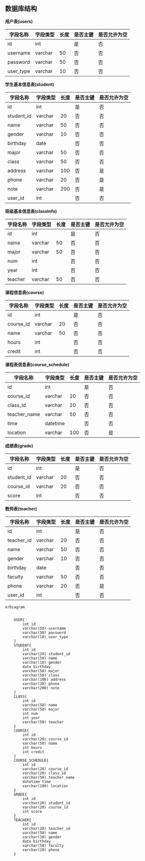 ## 数据库结构

**用户表(users)**

| 字段名称  | 字段类型 | 长度 | 是否主键 | 是否允许为空 |
| --------- | -------- | ---- | -------- | ------------ |
| id        | int      |      | 是       | 否           |
| username  | varchar  | 50   | 否       | 否           |
| password  | varchar  | 50   | 否       | 否           |
| user_type | varchar  | 10   | 否       | 否           |

**学生基本信息表(student)**

| 字段名称   | 字段类型 | 长度 | 是否主键 | 是否允许为空 |
| ---------- | -------- | ---- | -------- | ------------ |
| id         | int      |      | 是       | 否           |
| student_id | varchar  | 20   | 否       | 否           |
| name       | varchar  | 50   | 否       | 否           |
| gender     | varchar  | 10   | 否       | 否           |
| birthday   | date     |      | 否       | 否           |
| major      | varchar  | 50   | 否       | 否           |
| class      | varchar  | 50   | 否       | 否           |
| address    | varchar  | 100  | 否       | 是           |
| phone      | varchar  | 20   | 否       | 是           |
| note       | varchar  | 200  | 否       | 是           |
| user_id    | int      |      | 否       | 否           |

**班级基本信息表(classInfo)**

| 字段名称 | 字段类型 | 长度 | 是否主键 | 是否允许为空 |
| -------- | -------- | ---- | -------- | ------------ |
| id       | int      |      | 是       | 否           |
| name     | varchar  | 50   | 否       | 否           |
| major    | varchar  | 50   | 否       | 否           |
| num      | int      |      | 否       | 否           |
| year     | int      |      | 否       | 否           |
| teacher  | varchar  | 50   | 否       | 否           |

**课程信息表(course)**

| 字段名称  | 字段类型 | 长度 | 是否主键 | 是否允许为空 |
| --------- | -------- | ---- | -------- | ------------ |
| id        | int      |      | 是       | 否           |
| course_id | varchar  | 20   | 否       | 否           |
| name      | varchar  | 50   | 否       | 否           |
| hours     | int      |      | 否       | 否           |
| credit    | int      |      | 否       | 否           |

**课程表信息表(course_schedule)**

| 字段名称     | 字段类型 | 长度 | 是否主键 | 是否允许为空 |
| ------------ | -------- | ---- | -------- | ------------ |
| id           | int      |      | 是       | 否           |
| course_id    | varchar  | 20   | 否       | 否           |
| class_id     | varchar  | 20   | 否       | 否           |
| teacher_name | varchar  | 50   | 否       | 否           |
| time         | datetime |      | 否       | 否           |
| location     | varchar  | 100  | 否       | 是           |

**成绩表(grade)**

| 字段名称   | 字段类型 | 长度 | 是否主键 | 是否允许为空 |
| ---------- | -------- | ---- | -------- | ------------ |
| id         | int      |      | 是       | 否           |
| student_id | varchar  | 20   | 否       | 否           |
| course_id  | varchar  | 20   | 否       | 否           |
| score      | int      |      | 否       | 否           |

**教师表(teacher)**

| 字段名称   | 字段类型 | 长度 | 是否主键 | 是否允许为空 |
| ---------- | -------- | ---- | -------- | ------------ |
| id         | int      |      | 是       | 否           |
| teacher_id | varchar  | 20   | 否       | 否           |
| name       | varchar  | 50   | 否       | 否           |
| gender     | varchar  | 10   | 否       | 否           |
| birthday   | date     |      | 否       | 否           |
| faculty    | varchar  | 50   | 否       | 否           |
| phone      | varchar  | 20   | 否       | 是           |
| user_id    | int      |      | 否       | 否           |

```mermaid
erDiagram


    USER{
        int id
        varchar(50) username
        varchar(50) password
        varchar(10) user_type
    }
    STUDENT{
        int id
        varchar(20) student_id
        varchar(50) name
        varchar(10) gender
        date birthday
        varchar(50) major
        varchar(50) class
        varchar(100) address
        varchar(20) phone
        varchar(200) note
    }
    CLASS{
        int id
        varchar(50) name
        varchar(50) major
        int num
        int year
        varchar(50) teacher
    }
    COURSE{
        int id
        varchar(20) course_id
        varchar(50) name
        int hours
        int credit
    }
    COURSE_SCHEDULE{
        int id
        varchar(20) course_id
        varchar(20) class_id
        varchar(50) teacher_name
        datetime time
        varchar(100) location
    }
    GRADE{
        int id
        varchar(20) student_id
        varchar(20) course_id
        int score
    }
    TEACHER{
        int id
        varchar(20) teacher_id
        varchar(50) name
        varchar(10) gender
        date birthday
        varchar(50) faculty
        varchar(20) phone
    }

```